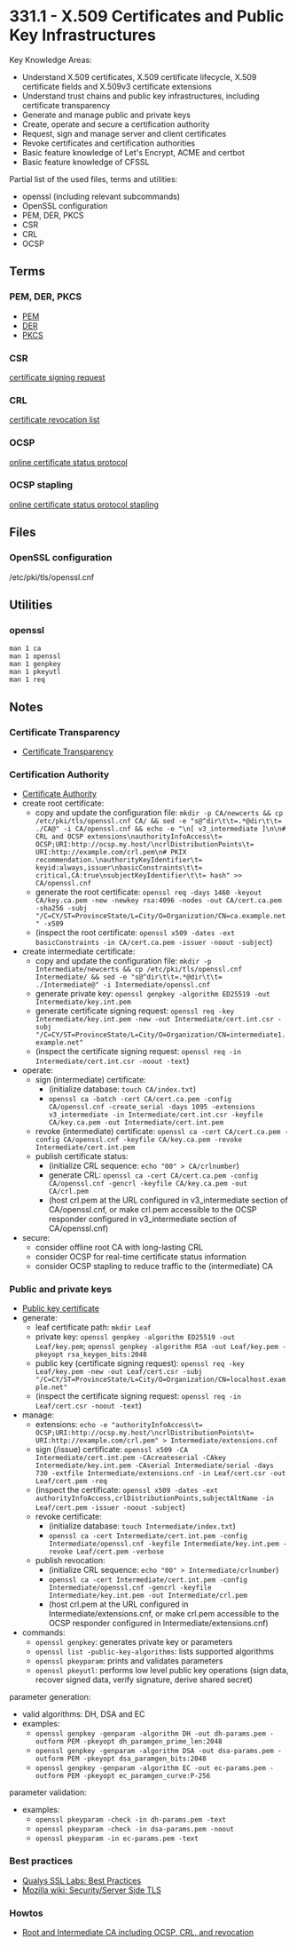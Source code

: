 # 331.1 - X.509 Certificates and Public Key Infrastructures

Key Knowledge Areas:

* Understand X.509 certificates, X.509 certificate lifecycle, X.509 certificate fields and X.509v3 certificate extensions
* Understand trust chains and public key infrastructures, including certificate transparency
* Generate and manage public and private keys
* Create, operate and secure a certification authority
* Request, sign and manage server and client certificates
* Revoke certificates and certification authorities
* Basic feature knowledge of Let's Encrypt, ACME and certbot
* Basic feature knowledge of CFSSL

Partial list of the used files, terms and utilities:

* openssl (including relevant subcommands)
* OpenSSL configuration
* PEM, DER, PKCS
* CSR
* CRL
* OCSP

## Terms

### PEM, DER, PKCS
* [PEM](https://en.wikipedia.org/wiki/PEM_file)
* [DER](https://en.wikipedia.org/wiki/X.690#DER_encoding)
* [PKCS](https://en.wikipedia.org/wiki/PKCS)

### CSR
[certificate signing request](https://en.wikipedia.org/wiki/Certificate_signing_request)

### CRL
[certificate revocation list](https://en.wikipedia.org/wiki/Certificate_revocation_list)

### OCSP
[online certificate status protocol](https://en.wikipedia.org/wiki/Online_Certificate_Status_Protocol)

### OCSP stapling
[online certificate status protocol stapling](https://en.wikipedia.org/wiki/OCSP_stapling)

## Files

### OpenSSL configuration
/etc/pki/tls/openssl.cnf

## Utilities

### openssl
```
man 1 ca
man 1 openssl
man 1 genpkey
man 1 pkeyutl
man 1 req
```

## Notes

### Certificate Transparency
* [Certificate Transparency](https://en.wikipedia.org/wiki/Certificate_Transparency)

### Certification Authority
* [Certificate Authority](https://en.wikipedia.org/wiki/Certificate_authority)
* create root certificate:
  * copy and update the configuration file: `mkdir -p CA/newcerts && cp /etc/pki/tls/openssl.cnf CA/ && sed -e "s@^dir\t\t=.*@dir\t\t= ./CA@" -i CA/openssl.cnf && echo -e "\n[ v3_intermediate ]\n\n# CRL and OCSP extensions\nauthorityInfoAccess\t= OCSP;URI:http://ocsp.my.host/\ncrlDistributionPoints\t= URI:http://example.com/crl.pem\n# PKIX recommendation.\nauthorityKeyIdentifier\t= keyid:always,issuer\nbasicConstraints\t\t= critical,CA:true\nsubjectKeyIdentifier\t\t= hash" >> CA/openssl.cnf`
  * generate the root certificate: `openssl req -days 1460 -keyout CA/key.ca.pem -new -newkey rsa:4096 -nodes -out CA/cert.ca.pem -sha256 -subj "/C=CY/ST=ProvinceState/L=City/O=Organization/CN=ca.example.net" -x509`
  * (inspect the root certificate: `openssl x509 -dates -ext basicConstraints -in CA/cert.ca.pem -issuer -noout -subject`)
* create intermediate certificate:
  * copy and update the configuration file: `mkdir -p Intermediate/newcerts && cp /etc/pki/tls/openssl.cnf Intermediate/ && sed -e "s@^dir\t\t=.*@dir\t\t= ./Intermediate@" -i Intermediate/openssl.cnf`
  * generate private key: `openssl genpkey -algorithm ED25519 -out Intermediate/key.int.pem`
  * generate certificate signing request: `openssl req -key Intermediate/key.int.pem -new -out Intermediate/cert.int.csr -subj "/C=CY/ST=ProvinceState/L=City/O=Organization/CN=intermediate1.example.net"`
  * (inspect the certificate signing request: `openssl req -in Intermediate/cert.int.csr -noout -text`)
* operate:
  * sign (intermediate) certificate:
    * (initialize database: `touch CA/index.txt`)
    * `openssl ca -batch -cert CA/cert.ca.pem -config CA/openssl.cnf -create_serial -days 1095 -extensions v3_intermediate -in Intermediate/cert.int.csr -keyfile CA/key.ca.pem -out Intermediate/cert.int.pem`
  * revoke (intermediate) certificate: `openssl ca -cert CA/cert.ca.pem -config CA/openssl.cnf -keyfile CA/key.ca.pem -revoke Intermediate/cert.int.pem`
  * publish certificate status:
    * (initialize CRL sequence: `echo "00" > CA/crlnumber`)
    * generate CRL: `openssl ca -cert CA/cert.ca.pem -config CA/openssl.cnf -gencrl -keyfile CA/key.ca.pem -out CA/crl.pem`
    * (host crl.pem at the URL configured in v3_intermediate section of CA/openssl.cnf, or make crl.pem accessible to the OCSP responder configured in v3_intermediate section of CA/openssl.cnf)
* secure:
  * consider offline root CA with long-lasting CRL
  * consider OCSP for real-time certificate status information
  * consider OCSP stapling to reduce traffic to the (intermediate) CA

### Public and private keys
* [Public key certificate](https://en.wikipedia.org/wiki/Public_key_certificate)
* generate:
  * leaf certificate path: `mkdir Leaf`
  * private key: `openssl genpkey -algorithm ED25519 -out Leaf/key.pem`; `openssl genpkey -algorithm RSA -out Leaf/key.pem -pkeyopt rsa_keygen_bits:2048`
  * public key (certificate signing request): `openssl req -key Leaf/key.pem -new -out Leaf/cert.csr -subj "/C=CY/ST=ProvinceState/L=City/O=Organization/CN=localhost.example.net"`
  * (inspect the certificate signing request: `openssl req -in Leaf/cert.csr -noout -text`)
* manage:
  * extensions: `echo -e "authorityInfoAccess\t= OCSP;URI:http://ocsp.my.host/\ncrlDistributionPoints\t= URI:http://example.com/crl.pem" > Intermediate/extensions.cnf`
  * sign (/issue) certificate: `openssl x509 -CA Intermediate/cert.int.pem -CAcreateserial -CAkey Intermediate/key.int.pem -CAserial Intermediate/serial -days 730 -extfile Intermediate/extensions.cnf -in Leaf/cert.csr -out Leaf/cert.pem -req`
  * (inspect the certificate: `openssl x509 -dates -ext authorityInfoAccess,crlDistributionPoints,subjectAltName -in Leaf/cert.pem -issuer -noout -subject`)
  * revoke certificate:
    * (initialize database: `touch Intermediate/index.txt`)
    * `openssl ca -cert Intermediate/cert.int.pem -config Intermediate/openssl.cnf -keyfile Intermediate/key.int.pem -revoke Leaf/cert.pem -verbose`
  * publish revocation:
    * (initialize CRL sequence: `echo "00" > Intermediate/crlnumber`)
    * `openssl ca -cert Intermediate/cert.int.pem -config Intermediate/openssl.cnf -gencrl -keyfile Intermediate/key.int.pem -out Intermediate/crl.pem`
    * (host crl.pem at the URL configured in Intermediate/extensions.cnf, or make crl.pem accessible to the OCSP responder configured in Intermediate/extensions.cnf)
* commands:
  * `openssl genpkey`: generates private key or parameters
  * `openssl list -public-key-algorithms`: lists supported algorithms
  * `openssl pkeyparam`: prints and validates parameters
  * `openssl pkeyutl`: performs low level public key operations (sign data, recover signed data, verify signature, derive shared secret)

parameter generation:
  * valid algorithms: DH, DSA and EC
  * examples:
    * `openssl genpkey -genparam -algorithm DH -out dh-params.pem -outform PEM -pkeyopt dh_paramgen_prime_len:2048`
    * `openssl genpkey -genparam -algorithm DSA -out dsa-params.pem -outform PEM -pkeyopt dsa_paramgen_bits:2048`
    * `openssl genpkey -genparam -algorithm EC -out ec-params.pem -outform PEM -pkeyopt ec_paramgen_curve:P-256`

parameter validation:
  * examples:
    * `openssl pkeyparam -check -in dh-params.pem -text`
    * `openssl pkeyparam -check -in dsa-params.pem -noout`
    * `openssl pkeyparam -in ec-params.pem -text`

### Best practices
* [Qualys SSL Labs: Best Practices](https://github.com/ssllabs/research/wiki/SSL-and-TLS-Deployment-Best-Practices)
* [Mozilla wiki: Security/Server Side TLS](https://wiki.mozilla.org/Security/Server_Side_TLS)

### Howtos
* [Root and Intermediate CA including OCSP, CRL, and revocation](https://raymii.org/s/tutorials/OpenSSL_command_line_Root_and_Intermediate_CA_including_OCSP_CRL%20and_revocation.html)
